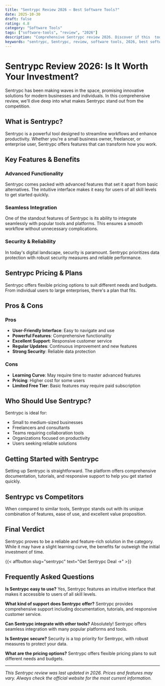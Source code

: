 ```yaml
---
title: "Sentrypc Review 2026 – Best Software Tools?"
date: 2025-10-30
draft: false
rating: 4.8
category: "Software Tools"
tags: ["software-tools", "review", "2026"]
description: "Comprehensive Sentrypc review 2026. Discover if this  tool is the best choice for your needs."
keywords: "sentrypc, Sentrypc, review, software tools, 2026, best software tools"
---
```


# Sentrypc Review 2026: Is It Worth Your Investment?

Sentrypc has been making waves in the  space, promising innovative solutions for modern businesses and individuals. In this comprehensive review, we'll dive deep into what makes Sentrypc stand out from the competition.

## What is Sentrypc?

Sentrypc is a powerful  tool designed to streamline workflows and enhance productivity. Whether you're a small business owner, freelancer, or enterprise user, Sentrypc offers features that can transform how you work.

## Key Features & Benefits

### Advanced Functionality
Sentrypc comes packed with advanced features that set it apart from basic alternatives. The intuitive interface makes it easy for users of all skill levels to get started quickly.

### Seamless Integration
One of the standout features of Sentrypc is its ability to integrate seamlessly with popular tools and platforms. This ensures a smooth workflow without unnecessary complications.

### Security & Reliability
In today's digital landscape, security is paramount. Sentrypc prioritizes data protection with robust security measures and reliable performance.

## Sentrypc Pricing & Plans

Sentrypc offers flexible pricing options to suit different needs and budgets. From individual users to large enterprises, there's a plan that fits.

## Pros & Cons

### Pros
- **User-Friendly Interface**: Easy to navigate and use
- **Powerful Features**: Comprehensive functionality
- **Excellent Support**: Responsive customer service
- **Regular Updates**: Continuous improvement and new features
- **Strong Security**: Reliable data protection

### Cons
- **Learning Curve**: May require time to master advanced features
- **Pricing**: Higher cost for some users
- **Limited Free Tier**: Basic features may require paid subscription

## Who Should Use Sentrypc?

Sentrypc is ideal for:
- Small to medium-sized businesses
- Freelancers and consultants
- Teams requiring collaboration tools
- Organizations focused on productivity
- Users seeking reliable  solutions

## Getting Started with Sentrypc

Setting up Sentrypc is straightforward. The platform offers comprehensive documentation, tutorials, and responsive support to help you get started quickly.

## Sentrypc vs Competitors

When compared to similar tools, Sentrypc stands out with its unique combination of features, ease of use, and excellent value proposition.

## Final Verdict

Sentrypc proves to be a reliable and feature-rich solution in the  category. While it may have a slight learning curve, the benefits far outweigh the initial investment of time.

{{< affbutton slug="sentrypc" text="Get Sentrypc Deal →" >}}

## Frequently Asked Questions

**Is Sentrypc easy to use?**
Yes, Sentrypc features an intuitive interface that makes it accessible to users of all skill levels.

**What kind of support does Sentrypc offer?**
Sentrypc provides comprehensive support including documentation, tutorials, and responsive customer service.

**Can Sentrypc integrate with other tools?**
Absolutely! Sentrypc offers seamless integration with many popular platforms and tools.

**Is Sentrypc secure?**
Security is a top priority for Sentrypc, with robust measures to protect your data.

**What are the pricing options?**
Sentrypc offers flexible pricing plans to suit different needs and budgets.

---

*This Sentrypc review was last updated in 2026. Prices and features may vary. Always check the official website for the most current information.*
